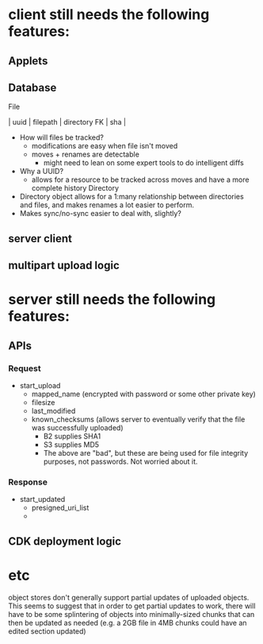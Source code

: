 # client still needs the following features:

## Applets

## Database

File

| uuid | filepath | directory FK | sha |

- How will files be tracked?
    - modifications are easy when file isn't moved
    - moves + renames are detectable
        - might need to lean on some expert tools to do intelligent diffs
- Why a UUID?
    - allows for a resource to be tracked across moves and have a more complete history
Directory
- Directory object allows for a 1:many relationship between directories and files, and makes renames a lot easier to perform.
- Makes sync/no-sync easier to deal with, slightly?

## server client

## multipart upload logic

# server still needs the following features:

## APIs

### Request

- start_upload
    - mapped_name (encrypted with password or some other private key)
    - filesize
    - last_modified
    - known_checksums (allows server to eventually verify that the file was successfully uploaded)
        - B2 supplies SHA1
        - S3 supplies MD5
        - The above are "bad", but these are being used for file integrity purposes, not passwords. Not worried about it.

### Response

- start_updated
    - presigned_uri_list
    - 


## CDK deployment logic

# etc

object stores don't generally support partial updates of uploaded objects. This seems to suggest that in order to get partial updates to work, there will have to be
some splintering of objects into minimally-sized chunks that can then be updated as needed (e.g. a 2GB file in 4MB chunks could have an edited section updated)